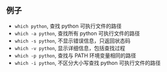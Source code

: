 ## 例子

- `which python`, 查找 python 可执行文件的路径
- `which -a python`, 查找所有 python 可执行文件的路径
- `which -s python`, 不显示错误信息，只返回状态码
- `which -v python`, 显示详细信息，包括查找过程
- `which -p python`, 查找与 PATH 环境变量相同的路径
- `which -i python`, 不区分大小写查找 python 可执行文件的路径
